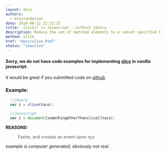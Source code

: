 ```yaml
---
layout: docs
authors:
  - blairanderson
date: 2014-08-12 22:22:22
title: .slice() in Javascript - without jQuery
description: Reduce the set of matched elements to a subset specified by a range of indices.
method: slice
href: "docs/slice.html"
status: "inactive"
---
```


#### Sorry, we do not have code examples for implementing [slice](http://api.jquery.com/slice/) in vanilla javascript.

It would be great if you submitted code on [github](https://github.com/blairanderson/without-jquery/blob/master/docs/slice.md)

### Example:

```javascript
  //jQuery
  var i = slice(taco);

  //Javascript
  var i = document[somethingOtherThanslice](taco);

```

**REASONS:**
> Faster, and creates an event upon xyz

*example is computer generated, obviously not real.*
